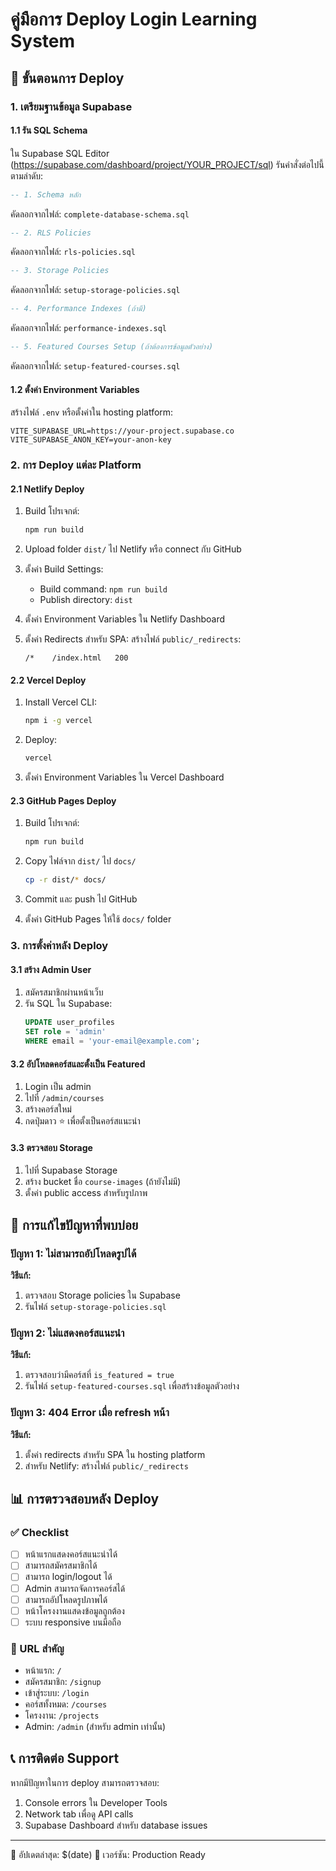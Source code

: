 # คู่มือการ Deploy Login Learning System

## 🚀 ขั้นตอนการ Deploy

### 1. เตรียมฐานข้อมูล Supabase

#### 1.1 รัน SQL Schema
ใน Supabase SQL Editor (https://supabase.com/dashboard/project/YOUR_PROJECT/sql) รันคำสั่งต่อไปนี้ตามลำดับ:

```sql
-- 1. Schema หลัก
```
คัดลอกจากไฟล์: `complete-database-schema.sql`

```sql
-- 2. RLS Policies
```
คัดลอกจากไฟล์: `rls-policies.sql`

```sql
-- 3. Storage Policies
```
คัดลอกจากไฟล์: `setup-storage-policies.sql`

```sql
-- 4. Performance Indexes (ถ้ามี)
```
คัดลอกจากไฟล์: `performance-indexes.sql`

```sql
-- 5. Featured Courses Setup (ถ้าต้องการข้อมูลตัวอย่าง)
```
คัดลอกจากไฟล์: `setup-featured-courses.sql`

#### 1.2 ตั้งค่า Environment Variables
สร้างไฟล์ `.env` หรือตั้งค่าใน hosting platform:

```env
VITE_SUPABASE_URL=https://your-project.supabase.co
VITE_SUPABASE_ANON_KEY=your-anon-key
```

### 2. การ Deploy แต่ละ Platform

#### 2.1 Netlify Deploy
1. Build โปรเจกต์:
   ```bash
   npm run build
   ```

2. Upload folder `dist/` ไป Netlify หรือ connect กับ GitHub

3. ตั้งค่า Build Settings:
   - Build command: `npm run build`
   - Publish directory: `dist`

4. ตั้งค่า Environment Variables ใน Netlify Dashboard

5. ตั้งค่า Redirects สำหรับ SPA:
   สร้างไฟล์ `public/_redirects`:
   ```
   /*    /index.html   200
   ```

#### 2.2 Vercel Deploy
1. Install Vercel CLI:
   ```bash
   npm i -g vercel
   ```

2. Deploy:
   ```bash
   vercel
   ```

3. ตั้งค่า Environment Variables ใน Vercel Dashboard

#### 2.3 GitHub Pages Deploy
1. Build โปรเจกต์:
   ```bash
   npm run build
   ```

2. Copy ไฟล์จาก `dist/` ไป `docs/`
   ```bash
   cp -r dist/* docs/
   ```

3. Commit และ push ไป GitHub

4. ตั้งค่า GitHub Pages ให้ใช้ `docs/` folder

### 3. การตั้งค่าหลัง Deploy

#### 3.1 สร้าง Admin User
1. สมัครสมาชิกผ่านหน้าเว็บ
2. รัน SQL ใน Supabase:
   ```sql
   UPDATE user_profiles 
   SET role = 'admin' 
   WHERE email = 'your-email@example.com';
   ```

#### 3.2 อัปโหลดคอร์สและตั้งเป็น Featured
1. Login เป็น admin
2. ไปที่ `/admin/courses`
3. สร้างคอร์สใหม่
4. กดปุ่มดาว ⭐ เพื่อตั้งเป็นคอร์สแนะนำ

#### 3.3 ตรวจสอบ Storage
1. ไปที่ Supabase Storage
2. สร้าง bucket ชื่อ `course-images` (ถ้ายังไม่มี)
3. ตั้งค่า public access สำหรับรูปภาพ

## 🔧 การแก้ไขปัญหาที่พบบ่อย

### ปัญหา 1: ไม่สามารถอัปโหลดรูปได้
**วิธีแก้:**
1. ตรวจสอบ Storage policies ใน Supabase
2. รันไฟล์ `setup-storage-policies.sql`

### ปัญหา 2: ไม่แสดงคอร์สแนะนำ
**วิธีแก้:**
1. ตรวจสอบว่ามีคอร์สที่ `is_featured = true`
2. รันไฟล์ `setup-featured-courses.sql` เพื่อสร้างข้อมูลตัวอย่าง

### ปัญหา 3: 404 Error เมื่อ refresh หน้า
**วิธีแก้:**
1. ตั้งค่า redirects สำหรับ SPA ใน hosting platform
2. สำหรับ Netlify: สร้างไฟล์ `public/_redirects`

## 📊 การตรวจสอบหลัง Deploy

### ✅ Checklist
- [ ] หน้าแรกแสดงคอร์สแนะนำได้
- [ ] สามารถสมัครสมาชิกได้
- [ ] สามารถ login/logout ได้
- [ ] Admin สามารถจัดการคอร์สได้
- [ ] สามารถอัปโหลดรูปภาพได้
- [ ] หน้าโครงงานแสดงข้อมูลถูกต้อง
- [ ] ระบบ responsive บนมือถือ

### 🔗 URL สำคัญ
- หน้าแรก: `/`
- สมัครสมาชิก: `/signup`
- เข้าสู่ระบบ: `/login`
- คอร์สทั้งหมด: `/courses`
- โครงงาน: `/projects`
- Admin: `/admin` (สำหรับ admin เท่านั้น)

## 📞 การติดต่อ Support
หากมีปัญหาในการ deploy สามารถตรวจสอบ:
1. Console errors ใน Developer Tools
2. Network tab เพื่อดู API calls
3. Supabase Dashboard สำหรับ database issues

---
📅 อัปเดตล่าสุด: $(date)
🎯 เวอร์ชัน: Production Ready